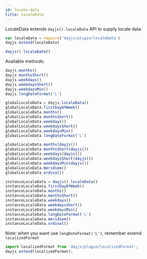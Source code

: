```yaml
---
id: locale-data
title: LocaleData
---
```

LocaleData extends `dayjs().localeData` API to supply locale data.

```javascript
var localeData = require('dayjs/plugin/localeData')
dayjs.extend(localeData)

dayjs().localeData()
```

Available methods: 

```js
dayjs.months()
dayjs.monthsShort()
dayjs.weekdays()
dayjs.weekdaysShort()
dayjs.weekdaysMin()
dayjs.longDateFormat('L')

globalLocaleData = dayjs.localeData()
globalLocaleData.firstDayOfWeek()
globalLocaleData.months()
globalLocaleData.monthsShort()
globalLocaleData.weekdays()
globalLocaleData.weekdaysShort()
globalLocaleData.weekdaysMin()
globalLocaleData.longDateFormat('L')

globalLocaleData.months(dayjs())
globalLocaleData.monthsShort(dayjs())
globalLocaleData.weekdays(dayjs())
globalLocaleData.weekdaysShort(dayjs())
globalLocaleData.weekdaysMin(dayjs())
globalLocaleData.meridiem()
globalLocaleData.ordinal()

instanceLocaleData = dayjs().localeData()
instanceLocaleData.firstDayOfWeek()
instanceLocaleData.months()
instanceLocaleData.monthsShort()
instanceLocaleData.weekdays()
instanceLocaleData.weekdaysShort()
instanceLocaleData.weekdaysMin()
instanceLocaleData.longDateFormat('L')
instanceLocaleData.meridiem()
instanceLocaleData.ordinal()
```


Note: when you want use `longDateFormat('L')`, remember extend `localizedFormat`

```js
import localizedFormat from 'dayjs/plugin/localizedFormat';
dayjs.extend(localizedFormat);
```
